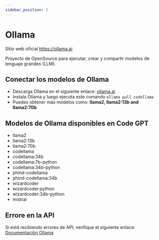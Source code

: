```yaml
---
sidebar_position: 2
---
```


# Ollama

Sitio web oficial https://ollama.ai

Proyecto de OpenSource para ejecutar, crear y compartir modelos de lenguaje grandes (LLM).

## Conectar los modelos de Ollama
- Descarga Ollama en el siguiente enlace: [ollama.ai](https://ollama.ai/)
- Instala Ollama y luego ejecuta este comando ```ollama pull codellama```
- Puedes obtener más modelos como: **llama2, llama2:13b and llama2:70b**

## Modelos de Ollama disponibles en Code GPT
- llama2
- llama2:13b
- llama2:70b
- codellama
- codellama:34b
- codellama:7b-python
- codellama:34b-python
- phind-codellama
- phind-codellama:34b
- wizardcoder
- wizardcoder:python
- wizardcoder:34b-python
- mistral

## Errore en la API
Si está recibiendo errores de API, verifique el siguiente enlace: [Documentación Ollama](https://ollama.ai/)
